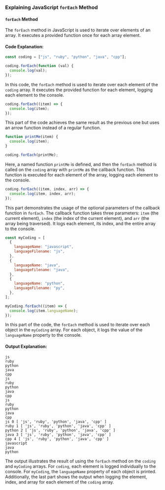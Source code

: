 ### Explaining JavaScript `forEach` Method

#### `forEach` Method

The `forEach` method in JavaScript is used to iterate over elements of an array. It executes a provided function once for each array element.

#### Code Explanation:

```javascript
const coding = ["js", "ruby", "python", "java", "cpp"];

coding.forEach(function (val) {
  console.log(val);
});
```

In this code, the `forEach` method is used to iterate over each element of the `coding` array. It executes the provided function for each element, logging each element to the console.

```javascript
coding.forEach((item) => {
  console.log(item);
});
```

This part of the code achieves the same result as the previous one but uses an arrow function instead of a regular function.

```javascript
function printMe(item) {
  console.log(item);
}

coding.forEach(printMe);
```

Here, a named function `printMe` is defined, and then the `forEach` method is called on the `coding` array with `printMe` as the callback function. This function is executed for each element of the array, logging each element to the console.

```javascript
coding.forEach((item, index, arr) => {
  console.log(item, index, arr);
});
```

This part demonstrates the usage of the optional parameters of the callback function in `forEach`. The callback function takes three parameters: `item` (the current element), `index` (the index of the current element), and `arr` (the array being traversed). It logs each element, its index, and the entire array to the console.

```javascript
const myCoding = [
  {
    languageName: "javascript",
    languageFilename: "js",
  },
  {
    languageName: "java",
    languageFilename: "java",
  },
  {
    languageName: "python",
    languageFilename: "py",
  },
];

myCoding.forEach((item) => {
  console.log(item.languageName);
});
```

In this part of the code, the `forEach` method is used to iterate over each object in the `myCoding` array. For each object, it logs the value of the `languageName` property to the console.

#### Output Explanation:

```
js
ruby
python
java
cpp
js
ruby
python
java
cpp
js
ruby
python
java
cpp
js 0 [ 'js', 'ruby', 'python', 'java', 'cpp' ]
ruby 1 [ 'js', 'ruby', 'python', 'java', 'cpp' ]
python 2 [ 'js', 'ruby', 'python', 'java', 'cpp' ]
java 3 [ 'js', 'ruby', 'python', 'java', 'cpp' ]
cpp 4 [ 'js', 'ruby', 'python', 'java', 'cpp' ]
javascript
java
python
```

The output illustrates the result of using the `forEach` method on the `coding` and `myCoding` arrays. For `coding`, each element is logged individually to the console. For `myCoding`, the `languageName` property of each object is printed. Additionally, the last part shows the output when logging the element, index, and array for each element of the `coding` array.
